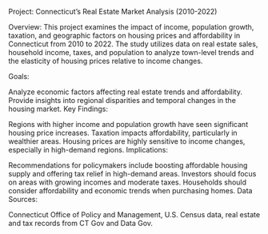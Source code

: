 Project: Connecticut’s Real Estate Market Analysis (2010-2022)

Overview: This project examines the impact of income, population growth, taxation, and geographic factors on housing prices and affordability in Connecticut from 2010 to 2022. The study utilizes data on real estate sales, household income, taxes, and population to analyze town-level trends and the elasticity of housing prices relative to income changes.

Goals:

Analyze economic factors affecting real estate trends and affordability.
Provide insights into regional disparities and temporal changes in the housing market.
Key Findings:

Regions with higher income and population growth have seen significant housing price increases.
Taxation impacts affordability, particularly in wealthier areas.
Housing prices are highly sensitive to income changes, especially in high-demand regions.
Implications:

Recommendations for policymakers include boosting affordable housing supply and offering tax relief in high-demand areas.
Investors should focus on areas with growing incomes and moderate taxes.
Households should consider affordability and economic trends when purchasing homes.
Data Sources:

Connecticut Office of Policy and Management, U.S. Census data, real estate and tax records from CT Gov and Data Gov.
